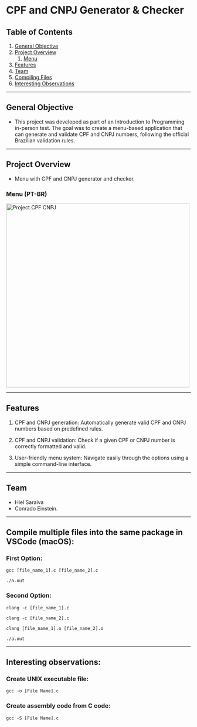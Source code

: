 # CPF and CNPJ Generator & Checker

## Table of Contents

1. [General Objective](#general-objective)
2. [Project Overview](#project-overview)
   1. [Menu](#menu-pt-br)
3. [Features](#features)
4. [Team](#team)
5. [Compiling Files](#compile-multiple-files-into-the-same-package-in-vscode-macos)
6. [Interesting Observations](#interesting-observations)

---

## General Objective

- This project was developed as part of an Introduction to Programming in-person test. The goal was to create a menu-based application that can generate and validate CPF and CNPJ numbers, following the official Brazilian validation rules.

---

## Project Overview

- Menu with CPF and CNPJ generator and checker.

### Menu (PT-BR)

<img src="src/assets/imgs/project_cpf_cnpj.png" alt="Project CPF CNPJ" style="width: 500px">

---

## Features

1. CPF and CNPJ generation: Automatically generate valid CPF and CNPJ numbers based on predefined rules.

2. CPF and CNPJ validation: Check if a given CPF or CNPJ number is correctly formatted and valid.

3. User-friendly menu system: Navigate easily through the options using a simple command-line interface.

---

## Team
- Hiel Saraiva
- Conrado Einstein.

---

## Compile multiple files into the same package in VSCode (macOS):

### First Option:
``````
gcc [file_name_1].c [file_name_2].c

./a.out
``````

### Second Option:
``````
clang -c [file_name_1].c

clang -c [file_name_2].c

clang [file_name_1].o [file_name_2].o

./a.out
``````

---

## Interesting observations:

### Create UNIX executable file:
``````
gcc -o [File Name].c
``````

### Create assembly code from C code:
``````
gcc -S [File Name].c
``````
